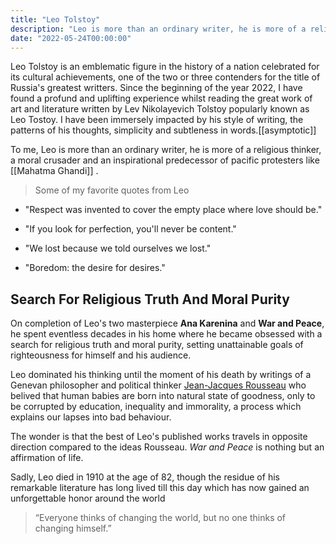 ```yaml
---
title: "Leo Tolstoy"
description: "Leo is more than an ordinary writer, he is more of a religious thinker, a moral crusader and an inspirational predecessor of pacific protesters like Mahatma Ghandi ."
date: "2022-05-24T00:00:00"
---
```


Leo Tolstoy is an emblematic figure in the history of a nation celebrated for its cultural achievements, one of the two or three contenders for the title of Russia's greatest writters.
Since the beginning of the year 2022, I have found a profund and uplifting experience whilst reading the great work of art and literature written by Lev Nikolayevich Tolstoy popularly known as Leo Tostoy. I have been immersely impacted by his style of writing, the patterns of his thoughts, simplicity and subtleness in words.[[asymptotic]]

To me, Leo is more than an ordinary writer, he is more of a religious thinker, a moral crusader and an inspirational predecessor of pacific protesters like [[Mahatma Ghandi]] .

> Some of my favorite quotes from Leo

-   "Respect was invented to cover the empty place where love should be."

-   "If you look for perfection, you'll never be content."

-   "We lost because we told ourselves we lost."

-   "Boredom: the desire for desires."

## Search For Religious Truth And Moral Purity

On completion of Leo's two masterpiece **Ana Karenina** and **War and Peace**, he spent eventless decades in his home where he became obsessed with a search for religious truth and moral purity, setting unattainable goals of righteousness for himself and his audience.

Leo dominated his thinking until the moment of his death by writings of a Genevan philosopher and political thinker [Jean-Jacques Rousseau](https://en.wikipedia.org/wiki/Jean-Jacques_Rousseau) who belived that human babies are born into natural state of goodness, only to be corrupted by education, inequality and immorality, a process which explains our lapses into bad behaviour.

The wonder is that the best of Leo's published works travels in opposite direction compared to the ideas Rousseau. _War and Peace_ is nothing but an affirmation of life.

Sadly, Leo died in 1910 at the age of 82, though the residue of his remarkable literature has long lived till this day which has now gained an unforgettable honor around the world

> “Everyone thinks of changing the world, but no one thinks of changing himself.”
